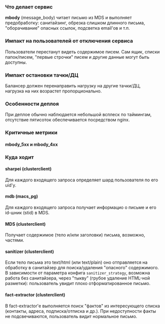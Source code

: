 ### Что делает сервис
**mbody** (message_body) читает письмо из MDS и выполняет предобработку: санитайзинг, обрезка слишком длинного письма, "оборачивание" опасных ссылок, подсветка email'ов и т.п.

### Импакт на пользователей от отключения сервиса
Пользователи перестанут видеть содержимое писем. Сам ящик, списки папок/писем, "первые строчки" писем и другие данные могут быть доступны. 

### Импакт остановки тачки/ДЦ
Балансер должен перенаправить нагрузку на другие тачки/ДЦ, нагрузка на них возрастет пропорционально.

### Особенности деплоя
При деплое обычно наблюдается небольшой всплеск по таймингам, отсутствие пятисоток обеспечивается посредством nginx.

### Критичные метрики
#### mbody_5xx и mbody_4xx

### Куда ходит
#### sharpei (clusterclient)
Для каждого входящего запроса определяет шард пользователя по его uid'у.
#### mdb (macs_pg)
Для каждого входящего запроса получает информацио о письме и его id-шник (stid) в MDS.
#### MDS (clusterclient)
Получает содержимое (тело и/или заголовки) письма, возможно, частями.
#### sanitizer (clusterclient)
Если тело письма это text/html (или text/plain) оно отправляется на обработку в санитайзер для поиска/удаления "опасного" содержимого. В зависимости от параметра конфига ```sanitizer_strategy```, возможна работа без санитайзера, через "тыкву" (грубое удаление HTML-ной разметки): пользователь увидит плохо отформатированное письмо.
#### fact-extractor (clusterclient)
В fact-extractor'е выполняется поиск "фактов" из интересующего списка (контакты, адреса, подписка/отписка и др.). При недоступности факты не подсвечиваются, пользователь видит нормальное письмо.
